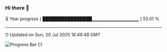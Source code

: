 ### Hi there 👋

⏳ Year progress { ████████████████▁▁▁▁▁▁▁▁▁▁▁▁▁▁ } 55.01 %

---

⏰ Updated on Sun, 20 Jul 2025 18:49:48 GMT

![Progress Bar CI](https://github.com/IshwaranRudhara/GIT-ACTION/workflows/Progress%20Bar%20CI/badge.svg)
